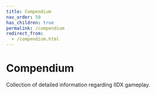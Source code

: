```yaml
---
title: Compendium
nav_order: 50
has_children: true
permalink: /compendium
redirect_from:
  - /compendium.html
---
```


# Compendium

Collection of detailed information regarding IIDX gameplay.
